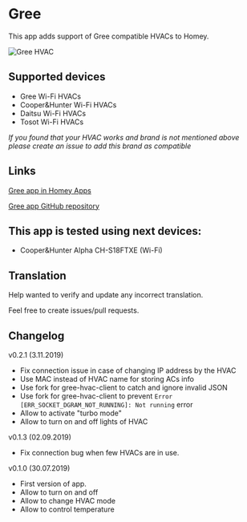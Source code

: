 # Gree

This app adds support of Gree compatible HVACs to Homey.

![Gree HVAC](https://raw.githubusercontent.com/aivus/com.gree/master/assets/images/small.png)

## Supported devices
* Gree Wi-Fi HVACs
* Cooper&Hunter Wi-Fi HVACs
* Daitsu Wi-Fi HVACs
* Tosot Wi-Fi HVACs

*If you found that your HVAC works and brand is not mentioned above please create an issue to add this brand as compatible*

## Links
[Gree app in Homey Apps](https://apps.athom.com/app/com.gree)

[Gree app GitHub repository](https://github.com/aivus/com.gree)

## This app is tested using next devices:
* Cooper&Hunter Alpha CH-S18FTXE (Wi-Fi)

## Translation
Help wanted to verify and update any incorrect translation.

Feel free to create issues/pull requests. 

## Changelog
v0.2.1 (3.11.2019)
* Fix connection issue in case of changing IP address by the HVAC
* Use MAC instead of HVAC name for storing ACs info
* Use fork for gree-hvac-client to catch and ignore invalid JSON
* Use fork for gree-hvac-client to prevent `Error [ERR_SOCKET_DGRAM_NOT_RUNNING]: Not running` error
* Allow to activate "turbo mode"
* Allow to turn on and off lights of HVAC

v0.1.3 (02.09.2019)
* Fix connection bug when few HVACs are in use.

v0.1.0 (30.07.2019)
* First version of app.
* Allow to turn on and off
* Allow to change HVAC mode
* Allow to control temperature
